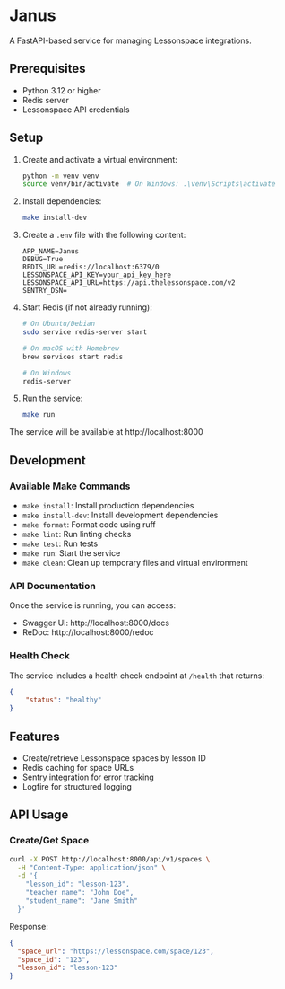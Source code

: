 # Janus

A FastAPI-based service for managing Lessonspace integrations.

## Prerequisites

- Python 3.12 or higher
- Redis server
- Lessonspace API credentials

## Setup

1. Create and activate a virtual environment:
   ```bash
   python -m venv venv
   source venv/bin/activate  # On Windows: .\venv\Scripts\activate
   ```

2. Install dependencies:
   ```bash
   make install-dev
   ```

3. Create a `.env` file with the following content:
   ```
   APP_NAME=Janus
   DEBUG=True
   REDIS_URL=redis://localhost:6379/0
   LESSONSPACE_API_KEY=your_api_key_here
   LESSONSPACE_API_URL=https://api.thelessonspace.com/v2
   SENTRY_DSN=
   ```

4. Start Redis (if not already running):
   ```bash
   # On Ubuntu/Debian
   sudo service redis-server start
   
   # On macOS with Homebrew
   brew services start redis
   
   # On Windows
   redis-server
   ```

5. Run the service:
   ```bash
   make run
   ```

The service will be available at http://localhost:8000

## Development

### Available Make Commands

- `make install`: Install production dependencies
- `make install-dev`: Install development dependencies
- `make format`: Format code using ruff
- `make lint`: Run linting checks
- `make test`: Run tests
- `make run`: Start the service
- `make clean`: Clean up temporary files and virtual environment

### API Documentation

Once the service is running, you can access:
- Swagger UI: http://localhost:8000/docs
- ReDoc: http://localhost:8000/redoc

### Health Check

The service includes a health check endpoint at `/health` that returns:
```json
{
    "status": "healthy"
}
```

## Features

- Create/retrieve Lessonspace spaces by lesson ID
- Redis caching for space URLs
- Sentry integration for error tracking
- Logfire for structured logging

## API Usage

### Create/Get Space

```bash
curl -X POST http://localhost:8000/api/v1/spaces \
  -H "Content-Type: application/json" \
  -d '{
    "lesson_id": "lesson-123",
    "teacher_name": "John Doe",
    "student_name": "Jane Smith"
  }'
```

Response:
```json
{
  "space_url": "https://lessonspace.com/space/123",
  "space_id": "123",
  "lesson_id": "lesson-123"
}
``` 